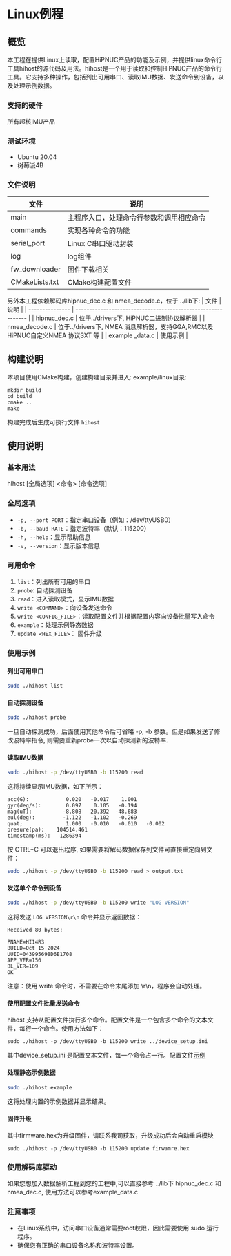 # 	Linux例程


## 概览
本工程在提供Linux上读取，配置HiPNUC产品的功能及示例，并提供linux命令行工具hihost的源代码及用法。hihost是一个用于读取和控制HiPNUC产品的命令行工具。它支持多种操作，包括列出可用串口、读取IMU数据、发送命令到设备，以及处理示例数据。

### 支持的硬件

 所有超核IMU产品

### 测试环境
- Ubuntu 20.04 
- 树莓派4B

### 文件说明

| 文件           | 说明                                     |
| -------------- | ---------------------------------------- |
| main           | 主程序入口，处理命令行参数和调用相应命令 |
| commands       | 实现各种命令的功能                       |
| serial_port    | Linux C串口驱动封装                      |
| log            | log组件                                  |
| fw_downloader  | 固件下载相关                             |
| CMakeLists.txt | CMake构建配置文件                        |

另外本工程依赖解码库hipnuc_dec.c 和 nmea_decode.c，位于 ../lib下:
| 文件            | 说明                                                         |
| --------------- | ------------------------------------------------------------ |
| hipnuc_dec.c    | 位于../drivers下, HiPNUC二进制协议解析器                     |
| nmea_decode.c   | 位于../drivers下, NMEA 消息解析器，支持GGA,RMC以及HiPNUC自定义NMEA 协议SXT 等 |
| example _data.c | 使用示例                                                     |


## 构建说明

本项目使用CMake构建，创建构建目录并进入: example/linux目录:

```
mkdir build
cd build
cmake ..
make
```

构建完成后生成可执行文件 `hihost` 

## 使用说明

### 基本用法

hihost [全局选项] <命令> [命令选项]

### 全局选项

- `-p, --port PORT`：指定串口设备（例如：/dev/ttyUSB0）
- `-b, --baud RATE`：指定波特率（默认：115200）
- `-h, --help`：显示帮助信息
- `-v, --version`：显示版本信息

### 可用命令

1. `list`：列出所有可用的串口
2. `probe`: 自动探测设备
3. `read`：进入读取模式，显示IMU数据
4. `write <COMMAND>`：向设备发送命令
5. `write <CONFIG_FILE>`：读取配置文件并根据配置内容向设备批量写入命令
6. `example`：处理示例静态数据
7. `update <HEX_FILE>`： 固件升级

### 使用示例

#### 列出可用串口
```sh
sudo ./hihost list
```

#### 自动探测设备

```sh
sudo ./hihost probe
```

一旦自动探测成功，后面使用其他命令后可省略 -p, -b 参数。但是如果发送了修改波特率指令, 则需要重新probe一次以自动探测新的波特率.

#### 读取IMU数据

```sh
sudo ./hihost -p /dev/ttyUSB0 -b 115200 read
```

这将持续显示IMU数据，如下所示：

```
acc(G):            0.020   -0.017    1.001
gyr(deg/s):        0.097    0.105   -0.194
mag(uT):          -8.808   20.392  -48.683
eul(deg):         -1.122   -1.102   -0.269
quat;              1.000   -0.010   -0.010   -0.002
presure(pa):    104514.461
timestamp(ms):   1286394
```

按 CTRL+C 可以退出程序, 如果需要将解码数据保存到文件可直接重定向到文件：

```sh
sudo ./hihost -p /dev/ttyUSB0 -b 115200 read > output.txt
```

#### 发送单个命令到设备
```sh
sudo ./hihost -p /dev/ttyUSB0 -b 115200 write "LOG VERSION"
```

这将发送 `LOG VERSION\r\n` 命令并显示返回数据：
```
Received 80 bytes:

PNAME=HI14R3
BUILD=Oct 15 2024
UUID=043995698D6E1708
APP_VER=156
BL_VER=109
OK
```
注意：使用 write 命令时，不需要在命令末尾添加 \r\n，程序会自动处理。

#### 使用配置文件批量发送命令

 hihost 支持从配置文件执行多个命令。配置文件是一个包含多个命令的文本文件，每行一个命令。使用方法如下：

```
sudo ./hihost -p /dev/ttyUSB0 -b 115200 write ../device_setup.ini
```

其中device_setup.ini 是配置文本文件，每一个命令占一行。配置文件[示例](device_setup.ini)

#### 处理静态示例数据
```sh
sudo ./hihost example
```
这将处理内置的示例数据并显示结果。

#### 固件升级

其中firmware.hex为升级固件，请联系我司获取，升级成功后会自动重启模块

```
sudo ./hihost -p /dev/ttyUSB0 -b 115200 update firwamre.hex
```

### 使用解码库驱动

如果您想加入数据解析工程到您的工程中,可以直接参考 ../lib下 hipnuc_dec.c 和 nmea_dec.c,  使用方法可以参考example_data.c

### 注意事项

* 在Linux系统中，访问串口设备通常需要root权限，因此需要使用 sudo 运行程序。
* 确保您有正确的串口设备名称和波特率设置。
